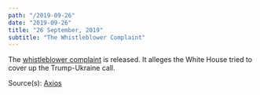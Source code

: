 ```yaml
---
path: "/2019-09-26"
date: "2019-09-26"
title: "26 September, 2019"
subtitle: "The Whistleblower Complaint"
---
```


The <a href="https://www.nytimes.com/interactive/2019/09/26/us/politics/whistle-blower-complaint.html">whistleblower complaint</a> is released. It alleges the White House tried to cover up the Trump-Ukraine call.


Source(s): <a href="https://www.axios.com/trump-ukraine-whistleblower-complaint-released-e2524316-fb2f-418e-ae57-51892e709a4c.html" target="_blank" rel="noopener norefferer">Axios</a>